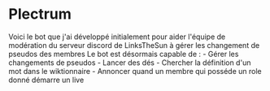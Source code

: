 # Plectrum
 
Voici le bot que j'ai développé initialement pour aider l'équipe de modération du serveur discord de LinksTheSun à gérer les changement de pseudos des membres
Le bot est désormais capable de :
    - Gérer les changements de pseudos
    - Lancer des dés
    - Chercher la définition d'un mot dans le wiktionnaire
    - Annoncer quand un membre qui posséde un role donné démarre un live